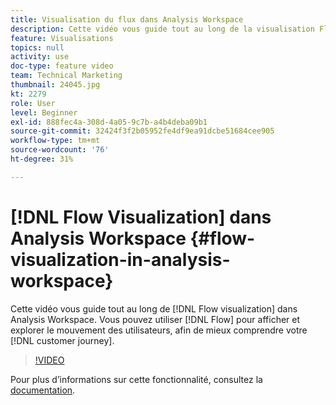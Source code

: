 ```yaml
---
title: Visualisation du flux dans Analysis Workspace
description: Cette vidéo vous guide tout au long de la visualisation Flux dans Analysis Workspace. Vous pouvez utiliser Flux pour afficher et explorer le mouvement des utilisateurs afin de mieux comprendre le parcours de vos clients.
feature: Visualisations
topics: null
activity: use
doc-type: feature video
team: Technical Marketing
thumbnail: 24045.jpg
kt: 2279
role: User
level: Beginner
exl-id: 888fec4a-308d-4a05-9c7b-a4b4deba09b1
source-git-commit: 32424f3f2b05952fe4df9ea91dcbe51684cee905
workflow-type: tm+mt
source-wordcount: '76'
ht-degree: 31%

---
```


# [!DNL Flow Visualization] dans Analysis Workspace {#flow-visualization-in-analysis-workspace}

Cette vidéo vous guide tout au long de [!DNL Flow visualization] dans Analysis Workspace. Vous pouvez utiliser [!DNL Flow] pour afficher et explorer le mouvement des utilisateurs, afin de mieux comprendre votre [!DNL customer journey].

>[!VIDEO](https://video.tv.adobe.com/v/24045/?quality=12)

Pour plus dʼinformations sur cette fonctionnalité, consultez la [documentation](https://marketing.adobe.com/resources/help/fr_FR/analytics/analysis-workspace/flow.html).
